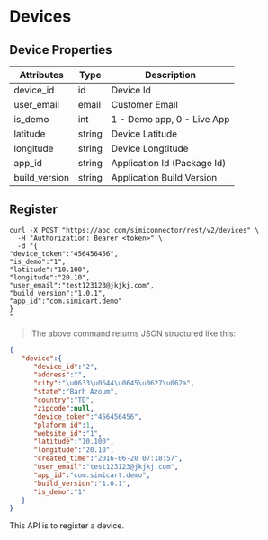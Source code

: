 # Devices

## Device Properties

Attributes| Type| Description
--------- | ------- | -----------
device_id | id | Device Id
user_email | email | Customer Email
is_demo | int | 1 - Demo app, 0 - Live App
latitude | string | Device Latitude
longitude | string | Device Longtitude
app_id | string | Application Id (Package Id)
build_version | string | Application Build Version


## Register

```shell
curl -X POST "https://abc.com/simiconnector/rest/v2/devices" \
  -H "Authorization: Bearer <token>" \
  -d "{
"device_token":"456456456",
"is_demo":"1",
"latitude":"10.100",
"longitude":"20.10",
"user_email":"test123123@jkjkj.com",
"build_version":"1.0.1",
"app_id":"com.simicart.demo"
}
"
```

> The above command returns JSON structured like this:

```json
{  
   "device":{  
      "device_id":"2",
      "address":"",
      "city":"\u0633\u0644\u0645\u0627\u062a",
      "state":"Barh Azoum",
      "country":"TD",
      "zipcode":null,
      "device_token":"456456456",
      "plaform_id":1,
      "website_id":"1",
      "latitude":"10.100",
      "longitude":"20.10",
      "created_time":"2016-06-20 07:18:57",
      "user_email":"test123123@jkjkj.com",
      "app_id":"com.simicart.demo",
      "build_version":"1.0.1",
      "is_demo":"1"
   }
}
```
This API is to register a device.

